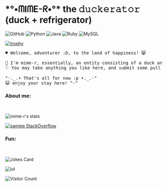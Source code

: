 # \*°•ᗰIᗰE-ᖇ•°\* the 𝚍𝚞𝚌𝚔𝚎𝚛𝚊𝚝𝚘𝚛 (duck + refrigerator)
![GitHub](https://img.shields.io/badge/-GitHub-181717?style=flat-square&logo=github)
![Python](https://img.shields.io/badge/-Python-181717?style=flat-square&logo=Python)
![Java](https://img.shields.io/badge/-Java-181717?style=flat-square&logo=java)
![Ruby](https://img.shields.io/badge/-Ruby-181717?style=flat-square&logo=ruby)
![MySQL](https://img.shields.io/badge/-MySQL-181717?style=flat-square&logo=mysql)

[![trophy](https://github-profile-trophy.vercel.app/?username=mime-r&theme=onedark&row=2&column=3)](https://github.com/mime-r)
<pre>
♥ Welcome, adventurer :D, to the land of happiness! 😸

🦆 I'm mime-r, essentially, an entity consisting of a duck and a refrigerator.
✨ You may take anything you like here, and submit some pull requests if you will!

°·._.• That's all for now :p •._.·°
😺 enjoy your stay here! ^-^
</pre>
### About me:
<br />

![mime-r's stats](https://github-readme-stats.vercel.app/api?username=mime-r&show_icons=true&theme=buefy&bg_color=45,d7e7a9,d3c0f9,f99a9c&title_color=3b1e6b&custom_title=🦆%20𝘮𝘪𝘮𝘦-𝘳'𝘴%20stats%20✨)

[![samiee StackOverflow](https://github-readme-stackoverflow.vercel.app/?userID=8851394)](https://stackoverflow.com/users/8851394/sam-iee)

### Fun:
<br />

![Jokes Card](https://readme-jokes.vercel.app/api)

![lol](https://meme-api.herokuapp.com/gimme/url)

![Visitor Count](https://profile-counter.glitch.me/mime-r/count.svg)
<!--
**mime-r/mime-r** is a ✨ _special_ ✨ repository because its `README.md` (this file) appears on your GitHub profile.

Here are some ideas to get you started:

- 🔭 I’m currently working on ...
- 🌱 I’m currently learning ...
- 👯 I’m looking to collaborate on ...
- 🤔 I’m looking for help with ...
- 💬 Ask me about ...
- 📫 How to reach me: ...
- 😄 Pronouns: ...
- ⚡ Fun fact: ...
-->

